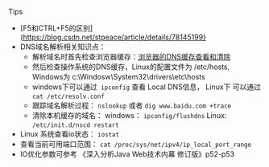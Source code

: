 Tips
- [F5和CTRL+F5的区别](https://blog.csdn.net/stpeace/article/details/78145199}
- DNS域名解析相关知识点：
  - 解析域名时首先检查浏览器缓存：[浏览器的DNS缓存查看和清除](https://www.cnblogs.com/shengulong/p/7443806.html)
  - 然后检查操作系统的DNS缓存，Linux的配置文件为 /etc/hosts, Windows为 c:\\Windosw\System32\drivers\etc\hosts
  - windows下可以通过` ipconfig` 查看 Local DNS信息， Linux下 可以通过 `cat /etc/resolv.conf`
  - 跟踪域名解析过程： `nslookup` 或者 `dig www.baidu.com +trace`
  - 清除本机缓存的域名： windows： `ipconfig/flushdns` Linux: `/etc/init.d/nscd restart`
- Linux 系统查看io状态： `iostat`
- 查看当前可用端口范围： `cat /proc/sys/net/ipv4/ip_local_port_range`
- IO优化参数可参考 《深入分析Java Web技术内幕 修订版》p52-p53
